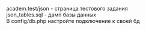 academ.test/json - страница тестового задания<br>
json_tables.sql - дамп базы данных<br>
В config/db.php настройте подключение к своей бд
